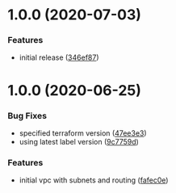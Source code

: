 # 1.0.0 (2020-07-03)


### Features

* initial release ([346ef87](http://bitbucket.org/adaptavistlabs/module-aws-vpc/commits/346ef87a34c87c5da0a8da2cb7c94ff193b97d8c))

# 1.0.0 (2020-06-25)


### Bug Fixes

* specified terraform version ([47ee3e3](http://bitbucket.org/adaptavistlabs/module-aws-vpc/commits/47ee3e3b56ee35e51fd983d8d9b0f265b573f2d7))
* using latest label version ([9c7759d](http://bitbucket.org/adaptavistlabs/module-aws-vpc/commits/9c7759d00c61edbd0becddcaf580340a38d7a4eb))


### Features

* initial vpc with subnets and routing ([fafec0e](http://bitbucket.org/adaptavistlabs/module-aws-vpc/commits/fafec0eb6ba09a7ef7e8bee636e158cce99ef72e))
